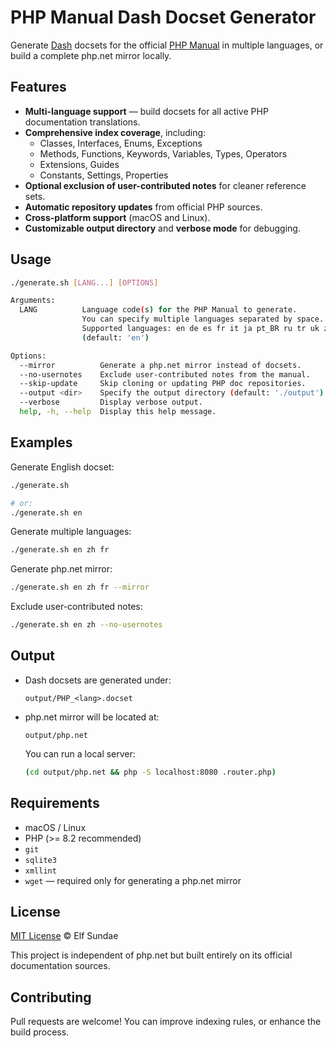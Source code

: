 # PHP Manual Dash Docset Generator

Generate [Dash](https://kapeli.com/dash) docsets for the official [PHP Manual](https://www.php.net/docs.php) in multiple languages, or build a complete php.net mirror locally.

## Features

- **Multi-language support** — build docsets for all active PHP documentation translations.
- **Comprehensive index coverage**, including:
  - Classes, Interfaces, Enums, Exceptions
  - Methods, Functions, Keywords, Variables, Types, Operators
  - Extensions, Guides
  - Constants, Settings, Properties
- **Optional exclusion of user-contributed notes** for cleaner reference sets.
- **Automatic repository updates** from official PHP sources.
- **Cross-platform support** (macOS and Linux).
- **Customizable output directory** and **verbose mode** for debugging.

## Usage

```bash
./generate.sh [LANG...] [OPTIONS]

Arguments:
  LANG          Language code(s) for the PHP Manual to generate.
                You can specify multiple languages separated by space.
                Supported languages: en de es fr it ja pt_BR ru tr uk zh
                (default: 'en')

Options:
  --mirror          Generate a php.net mirror instead of docsets.
  --no-usernotes    Exclude user-contributed notes from the manual.
  --skip-update     Skip cloning or updating PHP doc repositories.
  --output <dir>    Specify the output directory (default: './output').
  --verbose         Display verbose output.
  help, -h, --help  Display this help message.
```

## Examples

Generate English docset:

```bash
./generate.sh

# or:
./generate.sh en
```

Generate multiple languages:

```bash
./generate.sh en zh fr
```

Generate php.net mirror:

```bash
./generate.sh en zh fr --mirror
```

Exclude user-contributed notes:

```bash
./generate.sh en zh --no-usernotes
```

## Output

- Dash docsets are generated under:
  ```
  output/PHP_<lang>.docset
  ```
- php.net mirror will be located at:
  ```
  output/php.net
  ```
  You can run a local server:
  ```bash
  (cd output/php.net && php -S localhost:8080 .router.php)
  ```

## Requirements

- macOS / Linux
- PHP (>= 8.2 recommended)
- `git`
- `sqlite3`
- `xmllint`
- `wget` — required only for generating a php.net mirror

## License

[MIT License](LICENSE) © Elf Sundae

This project is independent of php.net but built entirely on its official documentation sources.

## Contributing

Pull requests are welcome! You can improve indexing rules, or enhance the build process.

